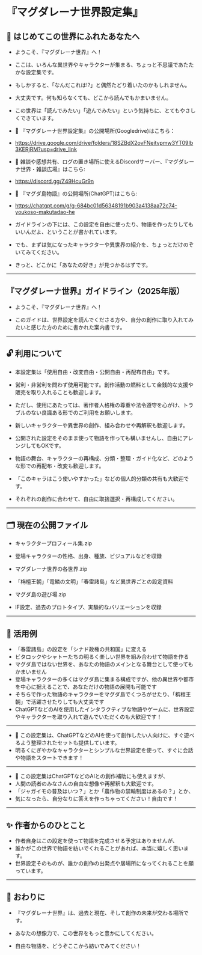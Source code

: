# 『マグダレーナ世界設定集』

## 🐾 はじめてこの世界にふれたあなたへ
- ようこそ、『マグダレーナ世界』へ！
- ここは、いろんな異世界やキャラクターが集まる、ちょっと不思議であたたかな設定集です。

- もしかすると、「なんだこれは!?」と偶然たどり着いたのかもしれません。
- 大丈夫です。何も知らなくても、どこから読んでもかまいません。
- この世界は「読んでみたい」「遊んでみたい」という気持ちに、とてもやさしくできています。

- 🔗 『マグダレーナ世界設定集』の公開場所(Googledrive)はこちら：
- https://drive.google.com/drive/folders/18SZBdX2ovFNeitvpmw3YT09Ib3KERjRM?usp=drive_link
- 💬 雑談や感想共有、ログの置き場所に使えるDiscordサーバー、『マグダレーナ世界・雑談広場』はこちら:
- https://discord.gg/Z49HcuGr9n
- 🌴 『マグダ島物語』の公開場所(ChatGPT)はこちら:
- https://chatgpt.com/g/g-684bc01d56348191b903a4138aa72c74-youkoso-makutadao-he

- ガイドラインの下には、この設定を自由に使ったり、物語を作ったりしてもいいんだよ、ということが書かれています。
- でも、まずは気になったキャラクターや異世界の紹介を、ちょっとだけのぞいてみてください。

- きっと、どこかに「あなたの好き」が見つかるはずです。

---

## 『マグダレーナ世界』ガイドライン（2025年版）

- ようこそ、『マグダレーナ世界』へ！

- このガイドは、世界設定を読んでくださる方や、自分の創作に取り入れてみたいと感じた方のために書かれた案内書です。

---

## 🔓 利用について

- 本設定集は「使用自由・改変自由・公開自由・再配布自由」です。
- 営利・非営利を問わず使用可能です。創作活動の燃料として金銭的な支援や販売を取り入れることも歓迎します。
- ただし、使用にあたっては、著作者人格権の尊重や法令遵守を心がけ、トラブルのない良識ある形でのご利用をお願いします。

- 新しいキャラクターや異世界の創作、組み合わせや再解釈も歓迎します。
- 公開された設定をそのまま使って物語を作っても構いませんし、自由にアレンジしてもOKです。
- 物語の舞台、キャラクターの再構成、分類・整理・ガイド化など、どのような形での再配布・改変も歓迎します。
- 「このキャラはこう使いやすかった」などの個人的分類の共有も大歓迎です。
- それぞれの創作に合わせて、自由に取捨選択・再構成してください。

---

## 🗂️ 現在の公開ファイル

- キャラクタープロフィール集.zip  
 - 登場キャラクターの性格、出身、種族、ビジュアルなどを収録

- マグダレーナ世界の各世界.zip  
 - 「栴檀王朝」「竜鱗の文明」「春雷諸島」など異世界ごとの設定資料

- マグダ島の遊び場.zip  
 - IF設定、過去のプロトタイプ、実験的なバリエーションを収録

---

## 🔄 活用例

- 「春雷諸島」の設定を「シナド政権の共和国」に変える
- ビタロックやシャトーたちの明るく楽しい世界を組み合わせて物語を作る
- マグダ島ではない世界を、あなたの物語のメインとなる舞台として使ってもかまいません
- 登場キャラクターの多くはマグダ島に集まる構成ですが、他の異世界や都市を中心に据えることで、あなただけの物語の展開も可能です
- そちらで作った物語のキャラクターをマグダ島でくつろがせたり、「栴檀王朝」で活躍させたりしても大丈夫です
- ChatGPTなどのAIを使用したインタラクティブな物語やゲームに、世界設定やキャラクターを取り入れて遊んでいただくのも大歓迎です！

---

- 🌟 この設定集は、ChatGPTなどのAIを使って創作したい人向けに、すぐ遊べるよう整理されたセットも提供しています。
- 明るくにぎやかなキャラクターとシンプルな世界設定を使って、すぐに会話や物語をスタートできます！

---

- 📝 この設定集はChatGPTなどのAIとの創作補助にも使えますが、
- 人間の読者のみなさんの自由な想像や再解釈も大歓迎です。
- 「ジャガイモの普及はいつ？」とか「農作物の禁輸制度はあるの？」とか、
- 気になったら、自分なりに答えを作っちゃってください！自由です！

---

## ✨ 作者からのひとこと

- 作者自身はこの設定を使って物語を完成させる予定はありませんが、
- 誰かがこの世界で物語を紡いでくれることがあれば、本当に嬉しく思います。
- 世界設定そのものが、誰かの創作の出発点や居場所になってくれることを願っています。

---

## 🌟 おわりに

- 『マグダレーナ世界』は、過去と現在、そして創作の未来が交わる場所です。

- あなたの想像力で、この世界をもっと豊かにしてください。  
- 自由な物語を、どうぞここから紡いでみてください！

